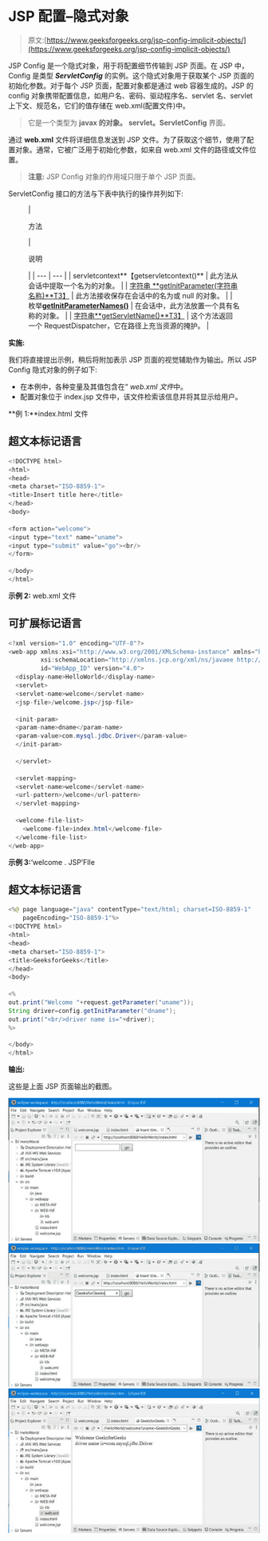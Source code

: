 # JSP 配置–隐式对象

> 原文:[https://www.geeksforgeeks.org/jsp-config-implicit-objects/](https://www.geeksforgeeks.org/jsp-config-implicit-objects/)

JSP Config 是一个隐式对象，用于将配置细节传输到 JSP 页面。在 JSP 中，Config 是类型 ***ServletConfig*** 的实例。这个隐式对象用于获取某个 JSP 页面的初始化参数。对于每个 JSP 页面，配置对象都是通过 web 容器生成的。JSP 的 config 对象携带配置信息，如用户名、密码、驱动程序名、servlet 名、servlet 上下文、规范名，它们的值存储在 web.xml(配置文件)中。

> 它是一个类型为 **javax 的对象。** **servlet。ServletConfig** 界面。

通过 **web.xml** 文件将详细信息发送到 JSP 文件。为了获取这个细节，使用了配置对象。通常，它被广泛用于初始化参数，如来自 web.xml 文件的路径或文件位置。

> **注意:** JSP Config 对象的作用域只限于单个 JSP 页面。

ServletConfig 接口的方法与下表中执行的操作并列如下:

<figure class="table">

| 

方法

 | 

说明

 |
| --- | --- |
| servletcontext**【getservletcontext()** | 此方法从会话中提取一个名为的对象。 |
| [字符串 **getInitParameter(字符串名称)**T3】](https://www.geeksforgeeks.org/difference-between-servletconfig-and-servletcontext-in-java-servlet/) | 此方法接收保存在会话中的名为或 null 的对象。 |
| 枚举[**getInitParameterNames()**](https://www.geeksforgeeks.org/difference-between-servletconfig-and-servletcontext-in-java-servlet/) | 在会话中，此方法放置一个具有名称的对象。 |
| [字符串**getServletName()**T3】](https://www.geeksforgeeks.org/classes-of-jsp-api/) | 这个方法返回一个 RequestDispatcher，它在路径上充当资源的掩护。 |

</figure>

**实施:**

我们将直接提出示例，稍后将附加表示 JSP 页面的视觉辅助作为输出。所以 JSP Config 隐式对象的例子如下:

*   在本例中，各种变量及其值包含在“ *web.xml 文件*中。
*   配置对象位于 index.jsp 文件中，该文件检索该信息并将其显示给用户。

**例 1:**index.html 文件

## 超文本标记语言

```java
<!DOCTYPE html>
<html>
<head>
<meta charset="ISO-8859-1">
<title>Insert title here</title>
</head>
<body>

<form action="welcome">
<input type="text" name="uname">
<input type="submit" value="go"><br/>
</form>

</body>
</html>
```

**示例 2:** web.xml 文件

## 可扩展标记语言

```java
<?xml version="1.0" encoding="UTF-8"?>
<web-app xmlns:xsi="http://www.w3.org/2001/XMLSchema-instance" xmlns="http://xmlns.jcp.org/xml/ns/javaee" 
         xsi:schemaLocation="http://xmlns.jcp.org/xml/ns/javaee http://xmlns.jcp.org/xml/ns/javaee/web-app_4_0.xsd" 
         id="WebApp_ID" version="4.0">
  <display-name>HelloWorld</display-name>
  <servlet>
  <servlet-name>welcome</servlet-name>
  <jsp-file>/welcome.jsp</jsp-file>

  <init-param>
  <param-name>dname</param-name>
  <param-value>com.mysql.jdbc.Driver</param-value>
  </init-param>

  </servlet>

  <servlet-mapping>
  <servlet-name>welcome</servlet-name>
  <url-pattern>/welcome</url-pattern>
  </servlet-mapping>

  <welcome-file-list>
    <welcome-file>index.html</welcome-file>
  </welcome-file-list>
</web-app>
```

**示例 3:**‘welcome . JSP’FIle

## 超文本标记语言

```java
<%@ page language="java" contentType="text/html; charset=ISO-8859-1"
    pageEncoding="ISO-8859-1"%>
<!DOCTYPE html>
<html>
<head>
<meta charset="ISO-8859-1">
<title>GeeksforGeeks</title>
</head>
<body>

<%
out.print("Welcome "+request.getParameter("uname"));
String driver=config.getInitParameter("dname");
out.print("<br/>driver name is="+driver);  
%>

</body>
</html>
```

**输出:**

这些是上面 JSP 页面输出的截图。

![](img/9a90332600da9a75d67beda1305535dc.png) ![](img/ab2553ae465f307786c61c657906a0f2.png) ![](img/e9d8916e62a889064d0b8383cab0b3b1.png)